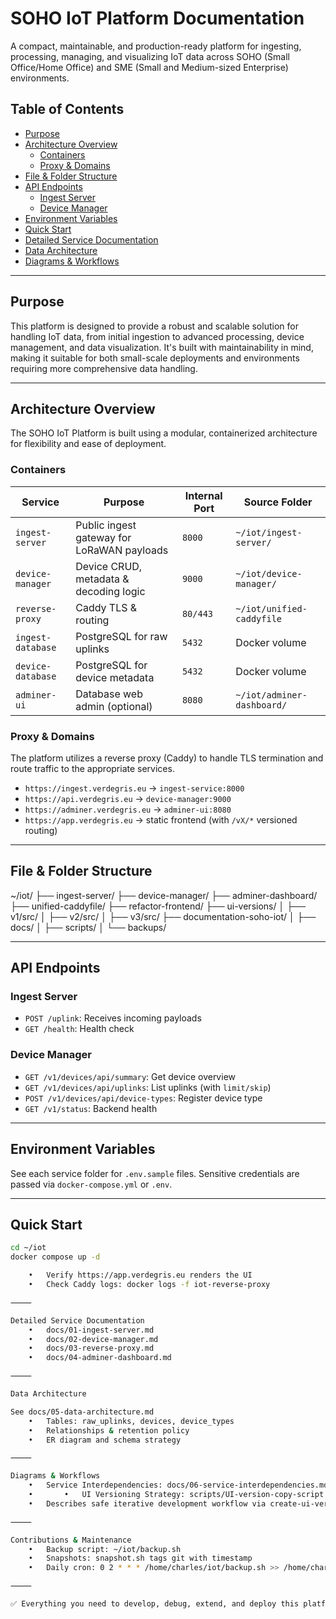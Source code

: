 # SOHO IoT Platform Documentation

A compact, maintainable, and production-ready platform for ingesting, processing, managing, and visualizing IoT data across SOHO (Small Office/Home Office) and SME (Small and Medium-sized Enterprise) environments.

## Table of Contents

- [Purpose](#purpose)
- [Architecture Overview](#architecture-overview)
  - [Containers](#containers)
  - [Proxy & Domains](#proxy--domains)
- [File & Folder Structure](#file--folder-structure)
- [API Endpoints](#api-endpoints)
  - [Ingest Server](#ingest-server)
  - [Device Manager](#device-manager)
- [Environment Variables](#environment-variables)
- [Quick Start](#quick-start)
- [Detailed Service Documentation](#detailed-service-documentation)
- [Data Architecture](#data-architecture)
- [Diagrams & Workflows](#diagrams--workflows)

---

## Purpose

This platform is designed to provide a robust and scalable solution for handling IoT data, from initial ingestion to advanced processing, device management, and data visualization. It's built with maintainability in mind, making it suitable for both small-scale deployments and environments requiring more comprehensive data handling.

---

## Architecture Overview

The SOHO IoT Platform is built using a modular, containerized architecture for flexibility and ease of deployment.

### Containers

| Service          | Purpose                                   | Internal Port | Source Folder             |
|------------------|--------------------------------------------|----------------|----------------------------|
| `ingest-server`  | Public ingest gateway for LoRaWAN payloads| `8000`         | `~/iot/ingest-server/`     |
| `device-manager` | Device CRUD, metadata & decoding logic    | `9000`         | `~/iot/device-manager/`    |
| `reverse-proxy`  | Caddy TLS & routing                       | `80/443`       | `~/iot/unified-caddyfile`  |
| `ingest-database`| PostgreSQL for raw uplinks                | `5432`         | Docker volume              |
| `device-database`| PostgreSQL for device metadata            | `5432`         | Docker volume              |
| `adminer-ui`     | Database web admin (optional)            | `8080`         | `~/iot/adminer-dashboard/` |

### Proxy & Domains

The platform utilizes a reverse proxy (Caddy) to handle TLS termination and route traffic to the appropriate services.

- `https://ingest.verdegris.eu` → `ingest-service:8000`
- `https://api.verdegris.eu` → `device-manager:9000`
- `https://adminer.verdegris.eu` → `adminer-ui:8080`
- `https://app.verdegris.eu` → static frontend (with `/vX/*` versioned routing)

---

## File & Folder Structure
~/iot/
├── ingest-server/
├── device-manager/
├── adminer-dashboard/
├── unified-caddyfile/
├── refactor-frontend/
├── ui-versions/
│   ├── v1/src/
│   ├── v2/src/
│   ├── v3/src/
├── documentation-soho-iot/
│   ├── docs/
│   ├── scripts/
│   └── backups/

---

## API Endpoints

### Ingest Server

- `POST /uplink`: Receives incoming payloads
- `GET /health`: Health check

### Device Manager

- `GET /v1/devices/api/summary`: Get device overview
- `GET /v1/devices/api/uplinks`: List uplinks (with `limit/skip`)
- `POST /v1/devices/api/device-types`: Register device type
- `GET /v1/status`: Backend health

---

## Environment Variables

See each service folder for `.env.sample` files. Sensitive credentials are passed via `docker-compose.yml` or `.env`.

---

## Quick Start

```bash
cd ~/iot
docker compose up -d

	•	Verify https://app.verdegris.eu renders the UI
	•	Check Caddy logs: docker logs -f iot-reverse-proxy

⸻

Detailed Service Documentation
	•	docs/01-ingest-server.md
	•	docs/02-device-manager.md
	•	docs/03-reverse-proxy.md
	•	docs/04-adminer-dashboard.md

⸻

Data Architecture

See docs/05-data-architecture.md
	•	Tables: raw_uplinks, devices, device_types
	•	Relationships & retention policy
	•	ER diagram and schema strategy

⸻

Diagrams & Workflows
	•	Service Interdependencies: docs/06-service-interdependencies.md
	•		•	UI Versioning Strategy: scripts/UI-version-copy-script.md
	•	Describes safe iterative development workflow via create-ui-version.sh

⸻

Contributions & Maintenance
	•	Backup script: ~/iot/backup.sh
	•	Snapshots: snapshot.sh tags git with timestamp
	•	Daily cron: 0 2 * * * /home/charles/iot/backup.sh >> /home/charles/iot/backup.log 2>&1

⸻

✅ Everything you need to develop, debug, extend, and deploy this platform lives here.


